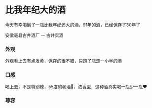 # 比我年纪大的酒

今天有幸喝到了一瓶比我年纪还大的酒，91年的酒，已经保存了30年了

<ImgView title="比我年纪大的酒" url="https://4.z.wiki/images/20220227/4907eaa1687d495faf3c1d7f9b6fbd8d.png" />

安徽毫县古井酒厂 -- 古井贡酒


### 外观

外观看上去有点发黄，保存的很不错，只跑了瓶颈一小半的酒

<ImgView title="比我年纪大的酒" url="https://4.z.wiki/images/20220227/b8b16d4a4b884884a293f24f2a9bc787.gif" />

### 口感

喝上去，不是特别辣，55度的老酒🍶，浓香型，这种酒真实喝一瓶少一瓶❤️


### 尊容

<ImgView title="比我年纪大的酒" url="https://4.z.wiki/images/20220227/96600ab4dc7e46448707c3d9deca6e4a.png" />

